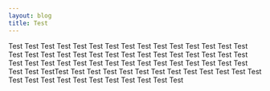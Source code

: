 ```yaml
---
layout: blog
title: Test
--- 
```


Test Test Test Test Test Test Test Test Test Test Test Test Test Test Test Test Test Test Test Test Test Test Test Test Test Test Test Test Test Test Test Test Test Test Test Test Test Test Test Test Test Test Test Test Test Test Test TestTest Test Test Test Test Test Test Test Test Test Test Test Test Test Test Test Test Test Test Test Test Test Test Test
